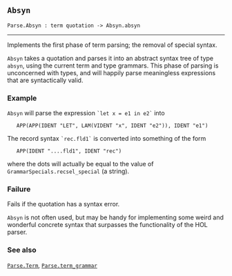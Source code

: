 ## `Absyn`

``` hol4
Parse.Absyn : term quotation -> Absyn.absyn
```

------------------------------------------------------------------------

Implements the first phase of term parsing; the removal of special
syntax.

`Absyn` takes a quotation and parses it into an abstract syntax tree of
type `absyn`, using the current term and type grammars. This phase of
parsing is unconcerned with types, and will happily parse meaningless
expressions that are syntactically valid.

### Example

`Absyn` will parse the expression `` `let x = e1 in e2` `` into

``` hol4
   APP(APP(IDENT "LET", LAM(VIDENT "x", IDENT "e2")), IDENT "e1")
```

The record syntax `` `rec.fld1` `` is converted into something of the
form

``` hol4
   APP(IDENT "....fld1", IDENT "rec")
```

where the dots will actually be equal to the value of
`GrammarSpecials.recsel_special` (a string).

### Failure

Fails if the quotation has a syntax error.

`Absyn` is not often used, but may be handy for implementing some weird
and wonderful concrete syntax that surpasses the functionality of the
HOL parser.

### See also

[`Parse.Term`](#Parse.Term), [`Parse.term_grammar`](#Parse.term_grammar)
